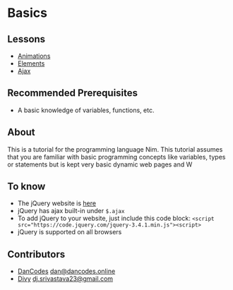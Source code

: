 # Basics

## Lessons

- [Animations](animations.md)
- [Elements](elements.md)
- [Ajax](ajax.md)

## Recommended Prerequisites

- A basic knowledge of variables, functions, etc.
## About
This is a tutorial for the programming language Nim. This tutorial assumes that you are familiar with basic programming concepts like variables, types or statements but is kept very basic
dynamic web pages and W
## To know

- The jQuery website is [here](https://jquery.com/)
- jQuery has ajax built-in under `$.ajax`
- To add jQuery to your website, just include this code block: `<script src="https://code.jquery.com/jquery-3.4.1.min.js"><script>`
- jQuery is supported on all browsers

## Contributors

- [DanCodes](https://dancodes.online) [dan@dancodes.online](mailto:dan@dancodes.online)
- [Divy](https://divy.work) [dj.srivastava23@gmail.com](mailto:dj.srivastava23@gmail.com)
